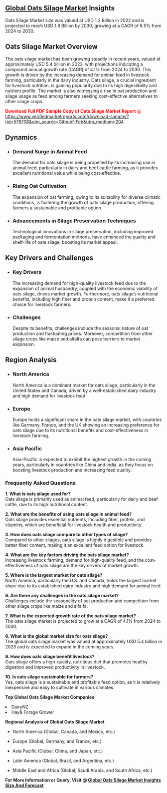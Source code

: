 <h2><a href="https://www.verifiedmarketreports.com/download-sample/?rid=576708&amp;utm_source=Githubf&amp;utm_medium=204" target="_blank">Global Oats Silage Market</a> Insights</h2><p>Oats Silage Market size was valued at USD 1.2 Billion in 2022 and is projected to reach USD 1.8 Billion by 2030, growing at a CAGR of 6.5% from 2024 to 2030.</p><p> <h2>Oats Silage Market Overview</h2> <p>The oats silage market has been growing steadily in recent years, valued at approximately USD 5.4 billion in 2023, with projections indicating a compound annual growth rate (CAGR) of 4.1% from 2024 to 2030. This growth is driven by the increasing demand for animal feed in livestock farming, particularly in the dairy industry. Oats silage, a crucial ingredient for livestock nutrition, is gaining popularity due to its high digestibility and nutrient profile. The market is also witnessing a rise in oat production and silage usage as feed among farmers seeking cost-effective alternatives to other silage crops.</p> <p><p><span class=""><span style="color: #ff0000;"><strong>Download Full PDF Sample Copy of Oats Silage Market Report</strong> @ </span><a href="https://www.verifiedmarketreports.com/download-sample/?rid=576708&amp;utm_source=Githubf-Feb&amp;utm_medium=204" target="_blank">https://www.verifiedmarketreports.com/download-sample/?rid=576708&amp;utm_source=Githubf-Feb&amp;utm_medium=204</a></span></p></p> <h2>Dynamics</h2> <ul> <li><h3>Demand Surge in Animal Feed</h3> <p>The demand for oats silage is being propelled by its increasing use in animal feed, particularly in dairy and beef cattle farming, as it provides excellent nutritional value while being cost-effective.</p> </li> <li><h3>Rising Oat Cultivation</h3> <p>The expansion of oat farming, owing to its suitability for diverse climatic conditions, is fostering the growth of oats silage production, offering farmers a sustainable and profitable option.</p> </li> <li><h3>Advancements in Silage Preservation Techniques</h3> <p>Technological innovations in silage preservation, including improved packaging and fermentation methods, have enhanced the quality and shelf-life of oats silage, boosting its market appeal.</p> </li> </ul> <h2>Key Drivers and Challenges</h2> <ul> <li><h3>Key Drivers</h3> <p>The increasing demand for high-quality livestock feed due to the expansion of animal husbandry, coupled with the economic viability of oats silage, drives market growth. Furthermore, oats silage’s nutritional benefits, including high fiber and protein content, make it a preferred choice for livestock farmers.</p> </li> <li><h3>Challenges</h3> <p>Despite its benefits, challenges include the seasonal nature of oat production and fluctuating prices. Moreover, competition from other silage crops like maize and alfalfa can pose barriers to market expansion.</p> </li> </ul> <h2>Region Analysis</h2> <ul> <li><h3>North America</h3> <p>North America is a dominant market for oats silage, particularly in the United States and Canada, driven by a well-established dairy industry and high demand for livestock feed.</p> </li> <li><h3>Europe</h3> <p>Europe holds a significant share in the oats silage market, with countries like Germany, France, and the UK showing an increasing preference for oats silage due to its nutritional benefits and cost-effectiveness in livestock farming.</p> </li> <li><h3>Asia Pacific</h3> <p>Asia-Pacific is expected to exhibit the highest growth in the coming years, particularly in countries like China and India, as they focus on boosting livestock production and increasing feed quality.</p> </li> </ul> <h3>Frequently Asked Questions</h3> <p><b>1. What is oats silage used for?</b><br>Oats silage is primarily used as animal feed, particularly for dairy and beef cattle, due to its high nutritional content.</p> <p><b>2. What are the benefits of using oats silage in animal feed?</b><br>Oats silage provides essential nutrients, including fiber, protein, and vitamins, which are beneficial for livestock health and productivity.</p> <p><b>3. How does oats silage compare to other types of silage?</b><br>Compared to other silages, oats silage is highly digestible and provides better fiber content, making it an excellent feed option for livestock.</p> <p><b>4. What are the key factors driving the oats silage market?</b><br>Increasing livestock farming, demand for high-quality feed, and the cost-effectiveness of oats silage are the key drivers of market growth.</p> <p><b>5. Where is the largest market for oats silage?</b><br>North America, particularly the U.S. and Canada, holds the largest market share due to its established dairy industry and high demand for animal feed.</p> <p><b>6. Are there any challenges in the oats silage market?</b><br>Challenges include the seasonality of oat production and competition from other silage crops like maize and alfalfa.</p> <p><b>7. What is the expected growth rate of the oats silage market?</b><br>The oats silage market is projected to grow at a CAGR of 4.1% from 2024 to 2030.</p> <p><b>8. What is the global market size for oats silage?</b><br>The global oats silage market was valued at approximately USD 5.4 billion in 2023 and is expected to expand in the coming years.</p> <p><b>9. How does oats silage benefit livestock?</b><br>Oats silage offers a high-quality, nutritious diet that promotes healthy digestion and improved productivity in livestock.</p> <p><b>10. Is oats silage sustainable for farmers?</b><br>Yes, oats silage is a sustainable and profitable feed option, as it is relatively inexpensive and easy to cultivate in various climates.</p> </p><p><strong>Top Global Oats Silage Market Companies</strong></p><div data-test-id=""><p><li>DairyNZ</li><li> Hay& Forage Grower</li></p><div><strong>Regional Analysis of&nbsp;Global Oats Silage Market</strong></div><ul><li dir="ltr"><p dir="ltr">North America&nbsp;(Global, Canada, and Mexico, etc.)</p></li><li dir="ltr"><p dir="ltr">Europe (Global, Germany, and France, etc.)</p></li><li dir="ltr"><p dir="ltr">Asia Pacific&nbsp;(Global, China, and Japan, etc.)</p></li><li dir="ltr"><p dir="ltr">Latin America&nbsp;(Global, Brazil, and Argentina, etc.)</p></li><li dir="ltr">Middle East and Africa&nbsp;(Global, Saudi Arabia, and South Africa, etc.)</li></ul><p><strong>For More Information or Query, Visit @&nbsp;</strong><strong><a href="https://www.verifiedmarketreports.com/product/oats-silage-market/?utm_source=Githubf&amp;utm_medium=204" target="_blank">Global Oats Silage Market Insights Size And Forecast</a></strong></p></div>
